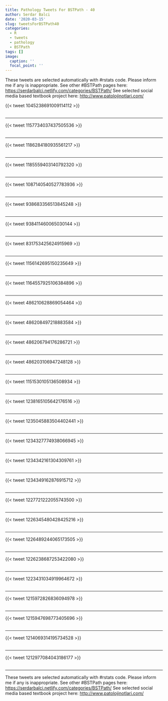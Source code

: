 ```yaml
---
title: Pathology Tweets For BSTPath - 40
author: Serdar Balci
date: '2020-03-15'
slug: tweetsForBSTPath40
categories:
  - R
  - tweets
  - pathology
  - BSTPath
tags: []
image:
  caption: ''
  focal_point: ''
---
```



These tweets are selected automatically with #rstats code. Please inform me if any is inappropriate.
See other #BSTPath pages here: https://serdarbalci.netlify.com/categories/BSTPath/ 
See selected social media based textbook project here: http://www.patolojinotlari.com/

{{< tweet 1045238691009114112 >}}
<br>
<br>
<hr>
{{< tweet 1157734037437505536 >}}
<br>
<br>
<hr>
{{< tweet 1186284180935561217 >}}
<br>
<br>
<hr>
{{< tweet 1185559403140792320 >}}
<br>
<br>
<hr>
{{< tweet 1087140540527783936 >}}
<br>
<br>
<hr>
{{< tweet 938683356513845248 >}}
<br>
<br>
<hr>
{{< tweet 938411460065030144 >}}
<br>
<br>
<hr>
{{< tweet 831753425624915969 >}}
<br>
<br>
<hr>
{{< tweet 1156142695150235649 >}}
<br>
<br>
<hr>
{{< tweet 1164557925106384896 >}}
<br>
<br>
<hr>
{{< tweet 486210628869054464 >}}
<br>
<br>
<hr>
{{< tweet 486208497218883584 >}}
<br>
<br>
<hr>
{{< tweet 486206794176286721 >}}
<br>
<br>
<hr>
{{< tweet 486203106947248128 >}}
<br>
<br>
<hr>
{{< tweet 1151530105136508934 >}}
<br>
<br>
<hr>
{{< tweet 1238165105642176516 >}}
<br>
<br>
<hr>
{{< tweet 1235045883504402441 >}}
<br>
<br>
<hr>
{{< tweet 1234327774938066945 >}}
<br>
<br>
<hr>
{{< tweet 1234342161304309761 >}}
<br>
<br>
<hr>
{{< tweet 1234349162876915712 >}}
<br>
<br>
<hr>
{{< tweet 1227721222055743500 >}}
<br>
<br>
<hr>
{{< tweet 1226345480428425216 >}}
<br>
<br>
<hr>
{{< tweet 1226489244065173505 >}}
<br>
<br>
<hr>
{{< tweet 1226238687253422080 >}}
<br>
<br>
<hr>
{{< tweet 1223431034919964672 >}}
<br>
<br>
<hr>
{{< tweet 1215972826836094978 >}}
<br>
<br>
<hr>
{{< tweet 1215947698773405696 >}}
<br>
<br>
<hr>
{{< tweet 1214069314195734528 >}}
<br>
<br>
<hr>
{{< tweet 1212977084043186177 >}}
<br>
<br>
<hr>


These tweets are selected automatically with #rstats code. Please inform me if any is inappropriate.
See other #BSTPath pages here: https://serdarbalci.netlify.com/categories/BSTPath/ 
See selected social media based textbook project here: http://www.patolojinotlari.com/
